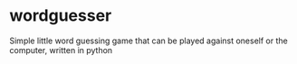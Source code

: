 # wordguesser

Simple little word guessing game that can be played against oneself or the computer, written in python

